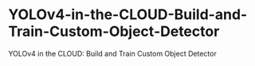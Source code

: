 # YOLOv4-in-the-CLOUD-Build-and-Train-Custom-Object-Detector
YOLOv4 in the CLOUD: Build and Train Custom Object Detector
